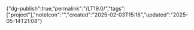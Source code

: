 
{"dg-publish":true,"permalink":"/LT19.0/","tags":["project"],"noteIcon":"","created":"2025-02-03T15:16","updated":"2025-05-14T21:08"}



 